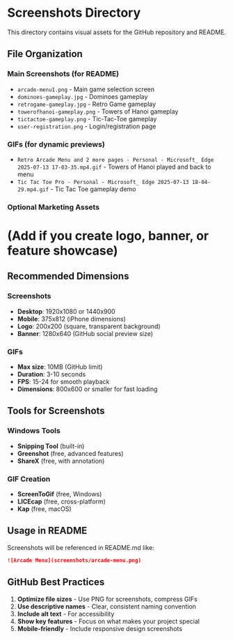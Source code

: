 # Screenshots Directory

This directory contains visual assets for the GitHub repository and README.

## File Organization

### Main Screenshots (for README)
- `arcade-menu1.png` - Main game selection screen
- `dominoes-gameplay.jpg` - Dominoes gameplay
- `retrogame-gameplay.jpg` - Retro Game gameplay
- `towerofhanoi-gameplay.png` - Towers of Hanoi gameplay
- `tictactoe-gameplay.png` - Tic-Tac-Toe gameplay
- `user-registration.png` - Login/registration page

### GIFs (for dynamic previews)
- `Retro Arcade Menu and 2 more pages - Personal - Microsoft_ Edge 2025-07-13 17-03-35.mp4.gif` - Towers of Hanoi played and back to menu
- `Tic Tac Toe Pro - Personal - Microsoft_ Edge 2025-07-13 18-04-29.mp4.gif` - Tic Tac Toe gameplay demo

### Optional Marketing Assets
# (Add if you create logo, banner, or feature showcase)

## Recommended Dimensions

### Screenshots
- **Desktop**: 1920x1080 or 1440x900
- **Mobile**: 375x812 (iPhone dimensions)
- **Logo**: 200x200 (square, transparent background)
- **Banner**: 1280x640 (GitHub social preview size)

### GIFs
- **Max size**: 10MB (GitHub limit)
- **Duration**: 3-10 seconds
- **FPS**: 15-24 for smooth playback
- **Dimensions**: 800x600 or smaller for fast loading

## Tools for Screenshots

### Windows Tools
- **Snipping Tool** (built-in)
- **Greenshot** (free, advanced features)
- **ShareX** (free, with annotation)

### GIF Creation
- **ScreenToGif** (free, Windows)
- **LICEcap** (free, cross-platform)
- **Kap** (free, macOS)

## Usage in README

Screenshots will be referenced in README.md like:
```markdown
![Arcade Menu](screenshots/arcade-menu.png)
```

## GitHub Best Practices

1. **Optimize file sizes** - Use PNG for screenshots, compress GIFs
2. **Use descriptive names** - Clear, consistent naming convention
3. **Include alt text** - For accessibility
4. **Show key features** - Focus on what makes your project special
5. **Mobile-friendly** - Include responsive design screenshots

